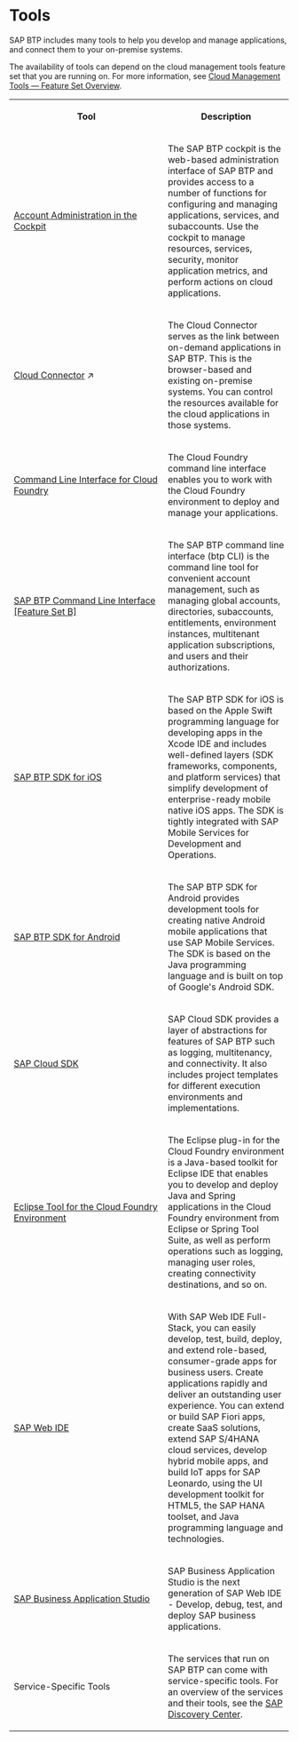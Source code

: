 <!-- loioabcae5b568c94e5391a74d15f5db9213 -->

# Tools

SAP BTP includes many tools to help you develop and manage applications, and connect them to your on-premise systems.

The availability of tools can depend on the cloud management tools feature set that you are running on. For more information, see [Cloud Management Tools — Feature Set Overview](Cloud_Management_Tools_—_Feature_Set_Overview_caf4e4e.md).


<table>
<tr>
<th>

Tool



</th>
<th>

Description



</th>
</tr>
<tr>
<td>

[Account Administration in the Cockpit](Account_Administration_in_the_Cockpit_8061ecc.md)



</td>
<td>

The SAP BTP cockpit is the web-based administration interface of SAP BTP and provides access to a number of functions for configuring and managing applications, services, and subaccounts. Use the cockpit to manage resources, services, security, monitor application metrics, and perform actions on cloud applications.



</td>
</tr>
<tr>
<td>

[Cloud Connector](https://help.sap.com/viewer/cca91383641e40ffbe03bdc78f00f681/Cloud/en-US/e6c7616abb5710148cfcf3e75d96d596.html "Learn more about the Cloud Connector: features, scenarios and setup.") :arrow_upper_right:



</td>
<td>

The Cloud Connector serves as the link between on-demand applications in SAP BTP. This is the browser-based and existing on-premise systems. You can control the resources available for the cloud applications in those systems.



</td>
</tr>
<tr>
<td>

[Command Line Interface for Cloud Foundry](Working_with_the_Cloud_Foundry_Command_Line_Interface_2f1d4ab.md)



</td>
<td>

The Cloud Foundry command line interface enables you to work with the Cloud Foundry environment to deploy and manage your applications.



</td>
</tr>
<tr>
<td>

[SAP BTP Command Line Interface \[Feature Set B\]](Account_Administration_Using_the_SAP_BTP_Command_Line_Interface_(btp_CLI)_Feature_Set_B_7c6df2d.md)



</td>
<td>

The SAP BTP command line interface \(btp CLI\) is the command line tool for convenient account management, such as managing global accounts, directories, subaccounts, entitlements, environment instances, multitenant application subscriptions, and users and their authorizations.



</td>
</tr>
<tr>
<td>

[SAP BTP SDK for iOS](https://help.sap.com/viewer/product/SAP_CLOUD_PLATFORM_SDK_FOR_IOS/Latest/en-US)



</td>
<td>

The SAP BTP SDK for iOS is based on the Apple Swift programming language for developing apps in the Xcode IDE and includes well-defined layers \(SDK frameworks, components, and platform services\) that simplify development of enterprise-ready mobile native iOS apps. The SDK is tightly integrated with SAP Mobile Services for Development and Operations.



</td>
</tr>
<tr>
<td>

[ SAP BTP SDK for Android](https://help.sap.com/viewer/product/SAP_CLOUD_PLATFORM_SDK_FOR_ANDROID/Latest/en-US)



</td>
<td>

The SAP BTP SDK for Android provides development tools for creating native Android mobile applications that use SAP Mobile Services. The SDK is based on the Java programming language and is built on top of Google's Android SDK.



</td>
</tr>
<tr>
<td>

[SAP Cloud SDK](https://help.sap.com/viewer/p/SAP_CLOUD_SDK)



</td>
<td>

SAP Cloud SDK provides a layer of abstractions for features of SAP BTP such as logging, multitenancy, and connectivity. It also includes project templates for different execution environments and implementations.



</td>
</tr>
<tr>
<td>

[Eclipse Tool for the Cloud Foundry Environment](https://www.eclipse.org/cft/documentation/projectPageLink/CFTProjectPagedocumentation.html)



</td>
<td>

The Eclipse plug-in for the Cloud Foundry environment is a Java-based toolkit for Eclipse IDE that enables you to develop and deploy Java and Spring applications in the Cloud Foundry environment from Eclipse or Spring Tool Suite, as well as perform operations such as logging, managing user roles, creating connectivity destinations, and so on.



</td>
</tr>
<tr>
<td>

[SAP Web IDE](https://help.sap.com/viewer/product/SAP_Web_IDE/CF/en-US)



</td>
<td>

With SAP Web IDE Full-Stack, you can easily develop, test, build, deploy, and extend role-based, consumer-grade apps for business users. Create applications rapidly and deliver an outstanding user experience. You can extend or build SAP Fiori apps, create SaaS solutions, extend SAP S/4HANA cloud services, develop hybrid mobile apps, and build IoT apps for SAP Leonardo, using the UI development toolkit for HTML5, the SAP HANA toolset, and Java programming language and technologies.



</td>
</tr>
<tr>
<td>

[SAP Business Application Studio](https://help.sap.com/viewer/product/SAP%20Business%20Application%20Studio/Cloud/en-US)



</td>
<td>

SAP Business Application Studio is the next generation of SAP Web IDE - Develop, debug, test, and deploy SAP business applications.



</td>
</tr>
<tr>
<td>

Service-Specific Tools



</td>
<td>

The services that run on SAP BTP can come with service-specific tools. For an overview of the services and their tools, see the [SAP Discovery Center](https://www.discovery-center.cloud.sap/protected/index.html#/serviceCatalog).



</td>
</tr>
</table>


